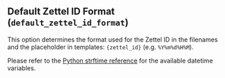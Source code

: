## Default Zettel ID Format (`default_zettel_id_format`)

This option determines the format used for the Zettel ID in the filenames and the placeholder in templates: `{zettel_id}` (e.g. `%Y%m%d%H%M`).

Please refer to the [Python strftime reference](https://strftime.org/) for the available datetime variables.
